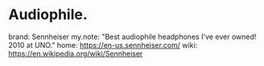 # Audiophile.
brand: Sennheiser my.note: "Best audiophile headphones I've ever owned! 2010 at UNO." home: https://en-us.sennheiser.com/ wiki: https://en.wikipedia.org/wiki/Sennheiser

